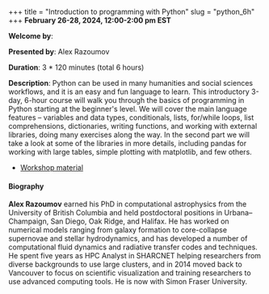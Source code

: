 +++
title = "Introduction to programming with Python"
slug = "python_6h"
+++
**February 26-28, 2024, 12:00-2:00 pm EST**

**Welcome by**: 

**Presented by**: Alex Razoumov

**Duration**: 3 * 120 minutes (total 6 hours)

**Description**:
Python can be used in many humanities and social sciences
workflows, and it is an easy and fun language to learn.
This introductory 3-day, 6-hour course will walk you through the basics
of programming in Python starting at the beginner's level. We will cover
the main language features – variables and data types, conditionals, lists,
for/while loops, list comprehensions, dictionaries, writing functions,
and working with external libraries, doing many exercises along the way.
In the second part we will take a look at some of the libraries
in more details, including pandas for working with large
tables, simple plotting with matplotlib, and few others.

* [Workshop material](https://wgpages.netlify.app/3daypython/)

#### Biography

**Alex Razoumov** earned his PhD in computational astrophysics
from the University of British Columbia and held postdoctoral
positions in Urbana–Champaign, San Diego, Oak Ridge, and Halifax.
He has worked on numerical models ranging from galaxy formation to
core-collapse supernovae and stellar hydrodynamics, and has developed a number
of computational fluid dynamics and radiative transfer codes and techniques.
He spent five years as HPC Analyst in SHARCNET helping
researchers from diverse backgrounds to use large clusters, and in
2014 moved back to Vancouver to focus on scientific visualization
and training researchers to use advanced computing tools.
He is now with Simon Fraser University.
